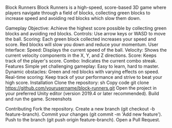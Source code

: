 Block Runners
Block Runners is a high-speed, score-based 3D game where players navigate through a field of blocks, collecting green blocks to increase speed and avoiding red blocks which slow them down.

Gameplay
Objective: Achieve the highest score possible by collecting green blocks and avoiding red blocks.
Controls:
Use arrow keys or WASD to move the ball.
Scoring:
Each green block collected increases your speed and score.
Red blocks will slow you down and reduce your momentum.
User Interface:
Speed: Displays the current speed of the ball.
Velocity: Shows the current velocity components in the X, Y, and Z directions.
Score: Keeps track of the player's score.
Combo: Indicates the current combo streak.
Features
Simple yet challenging gameplay: Easy to learn, hard to master.
Dynamic obstacles: Green and red blocks with varying effects on speed.
Real-time scoring: Keep track of your performance and strive to beat your high score.
Installation
Clone the repository:
sh
Copy code
git clone https://github.com/yourusername/block-runners.git
Open the project in your preferred Unity editor (version 2019.4 or later recommended).
Build and run the game.
Screenshots

Contributing
Fork the repository.
Create a new branch (git checkout -b feature-branch).
Commit your changes (git commit -m 'Add new feature').
Push to the branch (git push origin feature-branch).
Open a Pull Request.
